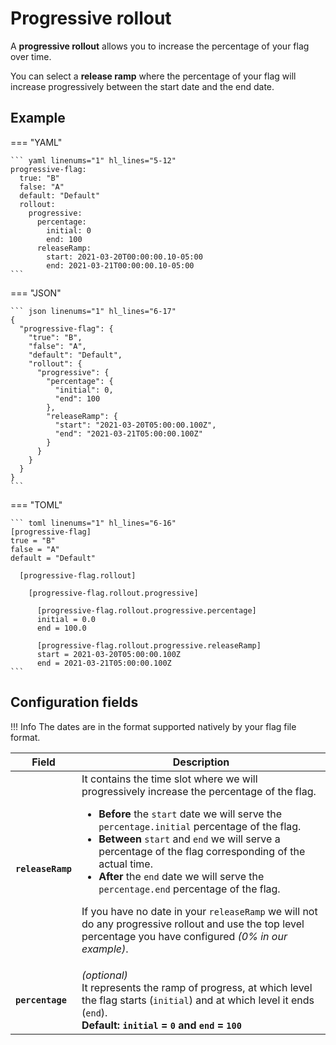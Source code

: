 # Progressive rollout

A **progressive rollout** allows you to increase the percentage of your flag over time.

You can select a **release ramp** where the percentage of your flag will increase progressively between the start date and the end date.

## Example

=== "YAML"

    ``` yaml linenums="1" hl_lines="5-12"
    progressive-flag:
      true: "B"
      false: "A"
      default: "Default"
      rollout:
        progressive:
          percentage:
            initial: 0
            end: 100
          releaseRamp:
            start: 2021-03-20T00:00:00.10-05:00
            end: 2021-03-21T00:00:00.10-05:00
    ```

=== "JSON"

    ``` json linenums="1" hl_lines="6-17"
    {
      "progressive-flag": {
        "true": "B",
        "false": "A",
        "default": "Default",
        "rollout": {
          "progressive": {
            "percentage": {
              "initial": 0,
              "end": 100
            },
            "releaseRamp": {
              "start": "2021-03-20T05:00:00.100Z",
              "end": "2021-03-21T05:00:00.100Z"
            }
          }
        }
      }
    }
    ```

=== "TOML"

    ``` toml linenums="1" hl_lines="6-16"
    [progressive-flag]
    true = "B"
    false = "A"
    default = "Default"
    
      [progressive-flag.rollout]
    
        [progressive-flag.rollout.progressive]
    
          [progressive-flag.rollout.progressive.percentage]
          initial = 0.0
          end = 100.0
    
          [progressive-flag.rollout.progressive.releaseRamp]
          start = 2021-03-20T05:00:00.100Z
          end = 2021-03-21T05:00:00.100Z
    ```

## Configuration fields

!!! Info
    The dates are in the format supported natively by your flag file format.

| Field | Description |
|---|---|
|**`releaseRamp`**| It contains the time slot where we will progressively increase the percentage of the flag.<ul><li>**Before** the `start` date we will serve the `percentage.initial` percentage of the flag.</li><li>**Between** `start` and `end` we will serve a percentage of the flag corresponding of the actual time.</li><li>**After** the `end` date we will serve the `percentage.end` percentage of the flag.</li></ul><p>If you have no date in your `releaseRamp` we will not do any progressive rollout and use the top level percentage you have configured *(0% in our example)*.</p>|
|**`percentage`**| *(optional)*<br>It represents the ramp of progress, at which level the flag starts (`initial`) and at which level it ends (`end`).<br>**Default: `initial` = `0` and `end` = `100`**|
